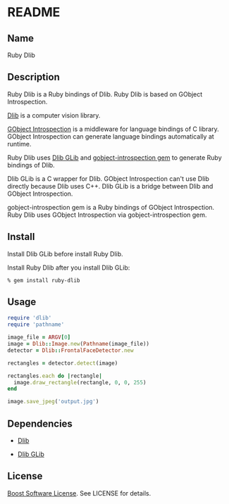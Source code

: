 # README

## Name

Ruby Dlib

## Description

Ruby Dlib is a Ruby bindings of Dlib. Ruby Dlib is based on GObject Introspection.

[Dlib][dlib] is a computer vision library.

[GObject Introspection][gobject-introspection] is a middleware for language bindings of C library. GObject Introspection can generate language bindings automatically at runtime.

Ruby Dlib uses [Dlib GLib][dlib-glib] and [gobject-introspection gem][gobject-introspection-gem] to generate Ruby bindings of Dlib.

Dlib GLib is a C wrapper for Dlib. GObject Introspection can't use Dlib directly because Dlib uses C++. Dlib GLib is a bridge between Dlib and GObject Introspection.

gobject-introspection gem is a Ruby bindings of GObject Introspection. Ruby Dlib uses GObject Introspection via gobject-introspection gem.

## Install

Install Dlib GLib before install Ruby Dlib.

Install Ruby Dlib after you install Dlib GLib:

```text
% gem install ruby-dlib
```

## Usage

```ruby
require 'dlib'
require 'pathname'

image_file = ARGV[0]
image = Dlib::Image.new(Pathname(image_file))
detector = Dlib::FrontalFaceDetector.new

rectangles = detector.detect(image)

rectangles.each do |rectangle|
  image.draw_rectangle(rectangle, 0, 0, 255)
end

image.save_jpeg('output.jpg')
```

## Dependencies

  * [Dlib][dlib]

  * [Dlib GLib][dlib-glib]


## License

[Boost Software License][Boost Software License]. See LICENSE for details.

[dlib]:http://dlib.net/

[gobject-introspection]:https://wiki.gnome.org/action/show/Projects/GObjectIntrospection

[dlib-glib]:https://github.com/shiro615/dlib-glib

[gobject-introspection-gem]:https://rubygems.org/gems/gobject-introspection

[Boost Software License]:https://www.boost.org/users/license.html
